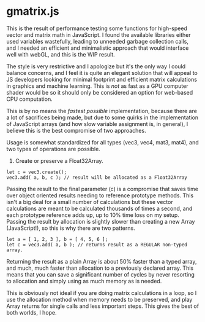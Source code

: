# gmatrix.js

This is the result of performance testing some functions for high-speed vector and matrix math in JavaScript. I found the available libraries either used variables wastefully, leading to unneeded garbage collection calls, and I needed an efficient and minimalistic approach that would interface well with webGL, and this is the WIP result.

The style is very restrictive and I apologize but it's the only way I could balance concerns, and I feel it is quite an elegant solution that will appeal to JS developers looking for minimal footprint and efficient matrix calculations in graphics and machine learning. This is *not* as fast as a GPU computer shader would be so it should only be considered an option for web-based CPU computation.

This is by no means the *fastest possible* implementation, because there are a lot of sacrifices being made, but due to some quirks in the implementation of JavaScript arrays (and how slow variable assignment is, in general), I believe this is the best compromise of two approaches.

Usage is somewhat standardized for all types (vec3, vec4, mat3, mat4), and two types of operations are possible.

1) Create or preserve a Float32Array.
```
let c = vec3.create();
vec3.add( a, b, c ); // result will be allocated as a Float32Array
```
Passing the result to the final parameter (c) is a compromise that saves time over object oriented results needing to reference prototype methods. This isn't a big deal for a small number of calculations but these vector calculations are meant to be calculated thousands of times a second, and each prototype reference adds up, up to 10% time loss on my setup. Passing the result by allocation is slightly slower than creating a new Array (JavaScript!), so this is why there are two patterns.

```
let a = [ 1, 2, 3 ], b = [ 4, 5, 6 ];
let c = vec3.add( a, b ); // returns result as a REGULAR non-typed array.
```

Returning the result as a plain Array is about 50% faster than a typed array, and much, much faster than allocation to a previously declared array. This means that you can save a significant number of cycles by never resorting to allocation and simply using as much memory as is needed.

This is obviously not ideal if you are doing matrix calculations in a loop, so I use the allocation method when memory needs to be preserved, and play Array returns for single calls and less important steps. This gives the best of both worlds, I hope.
